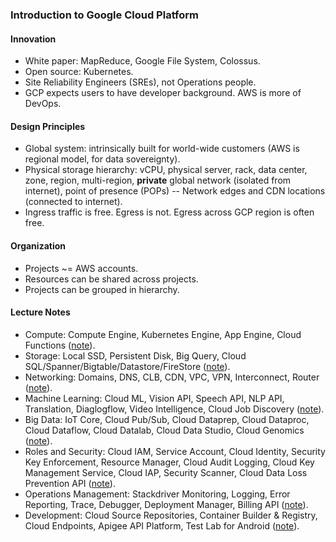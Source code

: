 ### Introduction to Google Cloud Platform
#### Innovation
* White paper: MapReduce, Google File System, Colossus.
* Open source: Kubernetes.
* Site Reliability Engineers (SREs), not Operations people.
* GCP expects users to have developer background. AWS is more of DevOps.

#### Design Principles
* Global system: intrinsically built for world-wide customers (AWS is regional model, for data sovereignty).
* Physical storage hierarchy: vCPU, physical server, rack, data center, zone, region, multi-region, **private** global network (isolated from internet), point of presence (POPs) -- Network edges and CDN locations (connected to internet).
* Ingress traffic is free. Egress is not. Egress across GCP region is often free.

#### Organization
* Projects ~= AWS accounts.
* Resources can be shared across projects.
* Projects can be grouped in hierarchy.

#### Lecture Notes
* Compute: Compute Engine, Kubernetes Engine, App Engine, Cloud Functions ([note](101_compute.md)).
* Storage: Local SSD, Persistent Disk, Big Query, Cloud SQL/Spanner/Bigtable/Datastore/FireStore ([note](102_storage.md)).
* Networking: Domains, DNS, CLB, CDN, VPC, VPN, Interconnect, Router ([note](103_networking.md)).
* Machine Learning: Cloud ML, Vision API, Speech API, NLP API, Translation, Diaglogflow, Video Intelligence, Cloud Job Discovery ([note](104_machine_learning.md)).
* Big Data: IoT Core, Cloud Pub/Sub, Cloud Dataprep, Cloud Dataproc, Cloud Dataflow, Cloud Datalab, Cloud Data Studio, Cloud Genomics ([note](105_big_data.md)).
* Roles and Security: Cloud IAM, Service Account, Cloud Identity, Security Key Enforcement, Resource Manager, Cloud Audit Logging, Cloud Key Management Service, Cloud IAP, Security Scanner, Cloud Data Loss Prevention API ([note](106_IAM.md)).
* Operations Management: Stackdriver Monitoring, Logging, Error Reporting, Trace, Debugger, Deployment Manager, Billing API ([note](107_operations_management.md)).
* Development: Cloud Source Repositories, Container Builder & Registry, Cloud Endpoints, Apigee API Platform, Test Lab for Android ([note](108_dev_API.md)).
